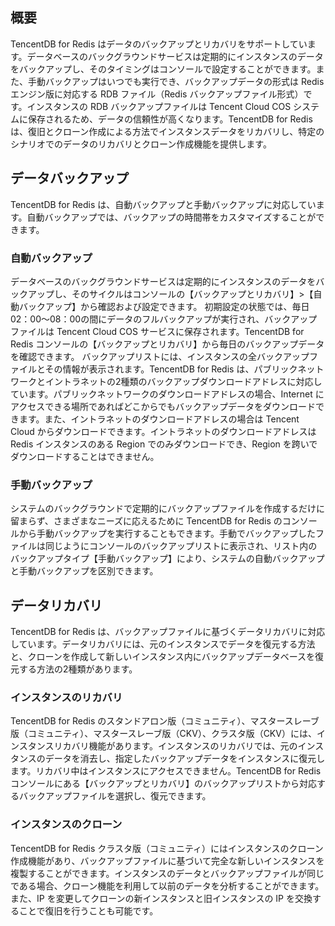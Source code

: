 ﻿
## 概要
TencentDB for Redis はデータのバックアップとリカバリをサポートしています。データベースのバックグラウンドサービスは定期的にインスタンスのデータをバックアップし、そのタイミングはコンソールで設定することができます。また、手動バックアップはいつでも実行でき、バックアップデータの形式は Redis エンジン版に対応する RDB ファイル（Redis バックアップファイル形式）です。インスタンスの RDB バックアップファイルは Tencent Cloud COS システムに保存されるため、データの信頼性が高くなります。TencentDB for Redis は、復旧とクローン作成による方法でインスタンスデータをリカバリし、特定のシナリオでのデータのリカバリとクローン作成機能を提供します。

## データバックアップ
TencentDB for Redis は、自動バックアップと手動バックアップに対応しています。自動バックアップでは、バックアップの時間帯をカスタマイズすることができます。

### 自動バックアップ
データベースのバックグラウンドサービスは定期的にインスタンスのデータをバックアップし、そのサイクルはコンソールの【バックアップとリカバリ】>【自動バックアップ】から確認および設定できます。
初期設定の状態では、毎日02：00～08：00の間にデータのフルバックアップが実行され、バックアップファイルは Tencent Cloud COS サービスに保存されます。TencentDB for Redis コンソールの【バックアップとリカバリ】から毎日のバックアップデータを確認できます。
バックアップリストには、インスタンスの全バックアップファイルとその情報が表示されます。TencentDB for Redis は、パブリックネットワークとイントラネットの2種類のバックアップダウンロードアドレスに対応しています。パブリックネットワークのダウンロードアドレスの場合、Internet にアクセスできる場所であればどこからでもバックアップデータをダウンロードできます。また、イントラネットのダウンロードアドレスの場合は Tencent Cloud からダウンロードできます。イントラネットのダウンロードアドレスは Redis インスタンスのある Region でのみダウンロードでき、Region を跨いでダウンロードすることはできません。

### 手動バックアップ
システムのバックグラウンドで定期的にバックアップファイルを作成するだけに留まらず、さまざまなニーズに応えるために TencentDB for Redis のコンソールから手動バックアップを実行することもできます。手動でバックアップしたファイルは同じようにコンソールのバックアップリストに表示され、リスト内のバックアップタイプ【手動バックアップ】により、システムの自動バックアップと手動バックアップを区別できます。

## データリカバリ
TencentDB for Redis は、バックアップファイルに基づくデータリカバリに対応しています。データリカバリには、元のインスタンスでデータを復元する方法と、クローンを作成して新しいインスタンス内にバックアップデータベースを復元する方法の2種類があります。

### インスタンスのリカバリ
TencentDB for Redis のスタンドアロン版（コミュニティ）、マスタースレーブ版（コミュニティ）、マスタースレーブ版（CKV）、クラスタ版（CKV）には、インスタンスリカバリ機能があります。インスタンスのリカバリでは、元のインスタンスのデータを消去し、指定したバックアップデータをインスタンスに復元します。リカバリ中はインスタンスにアクセスできません。TencentDB for Redis コンソールにある【バックアップとリカバリ】のバックアップリストから対応するバックアップファイルを選択し、復元できます。

### インスタンスのクローン
TencentDB for Redis クラスタ版（コミュニティ）にはインスタンスのクローン作成機能があり、バックアップファイルに基づいて完全な新しいインスタンスを複製することができます。インスタンスのデータとバックアップファイルが同じである場合、クローン機能を利用して以前のデータを分析することができます。また、IP を変更してクローンの新インスタンスと旧インスタンスの IP を交換することで復旧を行うことも可能です。


